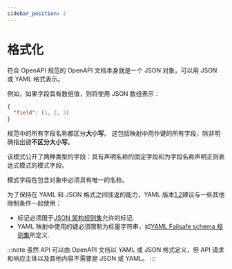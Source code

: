 ```yaml
---
sidebar_position: 2
---
```


# 格式化

符合 OpenAPI 规范的 OpenAPI 文档本身就是一个 JSON 对象，可以用 JSON 或 YAML 格式表示。

例如，如果字段具有数组值，则将使用 JSON 数组表示：

```json
{
  "field": [1, 2, 3]
}
```

规范中的所有字段名称都区分**大小写**。
这包括映射中用作键的所有字段，除非明确指出键**不区分大小写**。

该模式公开了两种类型的字段：具有声明名称的固定字段和为字段名称声明正则表达式模式的模式字段。

模式字段在包含对象中必须具有唯一的名称。

为了保持在 YAML 和 JSON 格式之间往返的能力，YAML 版本[1.2](https://yaml.org/spec/1.2/spec.html)建议与一些其他限制条件一起使用：

- 标记必须限于[JSON 架构规则集](https://yaml.org/spec/1.2/spec.html#id2803231)允许的标记.
- YAML 映射中使用的键必须限制为标量字符串，如[YAML Failsafe schema 规则集](https://yaml.org/spec/1.2/spec.html#id2802346)所定义.

:::note
虽然 API 可以由 OpenAPI 文档以 YAML 或 JSON 格式定义，但 API 请求和响应主体以及其他内容不需要是 JSON 或 YAML。
:::
